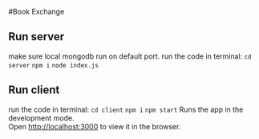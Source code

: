 #Book Exchange

## Run server

make sure local mongodb run on default port.
run the code in terminal:
`cd server`
`npm i`
`node index.js`

## Run client

run the code in terminal:
`cd client`
`npm i`
`npm start`
Runs the app in the development mode.\
Open [http://localhost:3000](http://localhost:3000) to view it in the browser.
